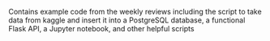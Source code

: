 
Contains example code from the weekly reviews including the script to take data from kaggle and insert it into a PostgreSQL database, a functional Flask API, a Jupyter notebook, and other helpful scripts
